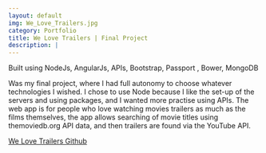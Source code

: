 ```yaml
---
layout: default
img: We_Love_Trailers.jpg
category: Portfolio
title: We Love Trailers | Final Project
description: |
---
```

Built using NodeJs, AngularJs, APIs, Bootstrap, Passport , Bower, MongoDB

Was my final project, where I had full autonomy to choose whatever technologies I wished. I chose to use Node because I like the set-up of the servers and using packages, and I wanted more practise using APIs. The web app is for people who love watching movies trailers as much as the films themselves, the app allows searching of movie titles using themoviedb.org API data, and then trailers are found via the YouTube API.

[We Love Trailers Github](https://github.com/ma3east/weLoveTrailers)
